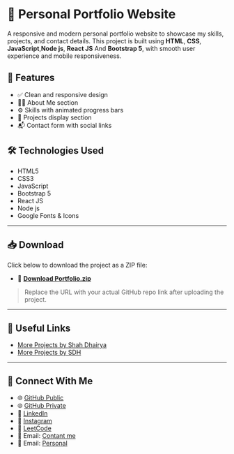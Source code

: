# 💼 Personal Portfolio Website

A responsive and modern personal portfolio website to showcase my skills, projects, and contact details. This project is built using **HTML**, **CSS**, **JavaScript**,**Node js**, **React JS** And **Bootstrap 5**, with smooth user experience and mobile responsiveness.

## 🚀 Features

- ✅ Clean and responsive design
- 🧑‍💼 About Me section
- ⚙️ Skills with animated progress bars
- 📁 Projects display section
- 📬 Contact form with social links

## 🛠️ Technologies Used

- HTML5
- CSS3
- JavaScript
- Bootstrap 5
- React JS
- Node js
- Google Fonts & Icons
  
---

## 📥 Download

Click below to download the project as a ZIP file:

- 🔗 [**Download Portfolio.zip**](https://github.com/shahdhairya12/Portfolio/archive/refs/heads/main.zip)

> Replace the URL with your actual GitHub repo link after uploading the project.

---

## 🔗 Useful Links

- [More Projects by Shah Dhairya](https://github.com/shahdhairya12)
- [More Projects by SDH](https://github.com/shahdhairyah)

---

## 📲 Connect With Me

- 🌐 [GitHub Public](https://github.com/shahdhairya12)
- 🌐 [GitHub Private](https://github.com/shahdhairyah)
- 💼 [LinkedIn](https://www.linkedin.com/in/shahdhairyah/)
- 📸 [Instagram](https://www.instagram.com/shahdhairyah/)
- 🧠 [LeetCode](https://leetcode.com/sdh12/)
- 📧 Email: [Contant me](mailto:con.sdh@outlook.in)
- 📧 Email: [Personal](mailto:shahdhairya@outlook.in)
